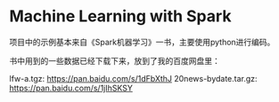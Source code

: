 # Machine Learning with Spark
项目中的示例基本来自《Spark机器学习》一书，主要使用python进行编码。

书中用到的一些数据已经下载下来，放到了我的百度网盘里：

lfw-a.tgz: https://pan.baidu.com/s/1dFbXthJ
20news-bydate.tar.gz: https://pan.baidu.com/s/1jIhSKSY
